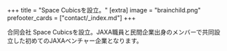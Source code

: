 +++
title = "Space Cubicsを設立。"
[extra]
image = "brainchild.png"
prefooter_cards = ["contact/_index.md"]
+++

合同会社 Space Cubicsを設立。JAXA職員と民間企業出身のメンバーで共同設立した初めてのJAXAベンチャー企業となります。
